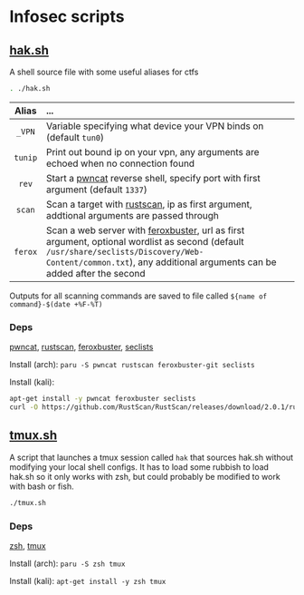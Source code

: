 # Infosec scripts

## [hak.sh](./hak.sh)
A shell source file with some useful aliases for ctfs

```bash
. ./hak.sh
```

| Alias    | ...                                                                |
| :------: | :----------------------------------------------------------------- |
| `_VPN`   | Variable specifying what device your VPN binds on (default `tun0`) |
| `tunip`  | Print out bound ip on your vpn, any arguments are echoed when no connection found |
| `rev`    | Start a [pwncat][0] reverse shell, specify port with first argument (default `1337`) |
| `scan`   | Scan a target with [rustscan][1], ip as first argument, addtional arguments are passed through |
| `ferox`  | Scan a web server with [feroxbuster][2], url as first argument, optional wordlist as second (default `/usr/share/seclists/Discovery/Web-Content/common.txt`), any additional arguments can be added after the second |

Outputs for all scanning commands are saved to file called `${name of command}-$(date +%F-%T)`

### Deps
[pwncat][0], [rustscan][1], [feroxbuster][2], [seclists][3]

Install (arch): `paru -S pwncat rustscan feroxbuster-git seclists`

Install (kali): 
```bash
apt-get install -y pwncat feroxbuster seclists
curl -O https://github.com/RustScan/RustScan/releases/download/2.0.1/rustscan_2.0.1_amd64.deb && dpkg -i ./rustscan_2.0.1_amd64.deb
```

## [tmux.sh](./tmux.sh)
A script that launches a tmux session called `hak` that sources hak.sh without
modifying your local shell configs. It has to load some rubbish to load hak.sh
so it only works with zsh, but could probably be modified to work with bash or
fish.

```bash
./tmux.sh
```

### Deps
[zsh][4], [tmux][5]

Install (arch): `paru -S zsh tmux`

Install (kali): `apt-get install -y zsh tmux`

[0]: https://github.com/cytopia/pwncat
[1]: https://github.com/RustScan/RustScan
[2]: https://github.com/epi052/feroxbuster
[3]: https://github.com/danielmiessler/SecLists
[4]: https://www.zsh.org/
[5]: https://github.com/tmux/tmux
